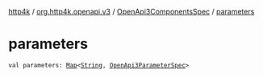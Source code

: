 [http4k](../../index.md) / [org.http4k.openapi.v3](../index.md) / [OpenApi3ComponentsSpec](index.md) / [parameters](./parameters.md)

# parameters

`val parameters: `[`Map`](https://kotlinlang.org/api/latest/jvm/stdlib/kotlin.collections/-map/index.html)`<`[`String`](https://kotlinlang.org/api/latest/jvm/stdlib/kotlin/-string/index.html)`, `[`OpenApi3ParameterSpec`](../-open-api3-parameter-spec/index.md)`>`